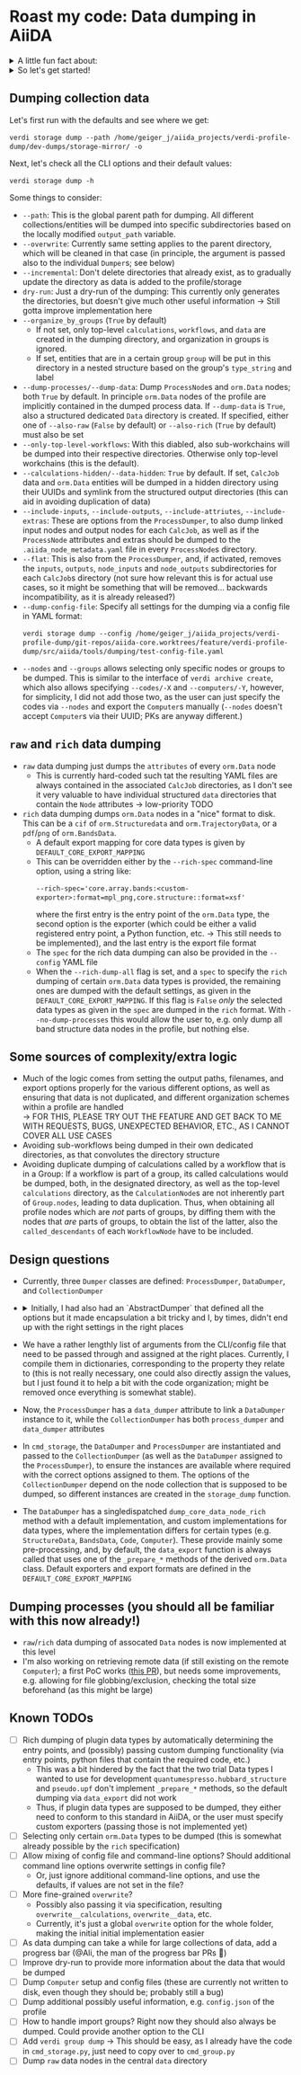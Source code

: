 # Roast my code: Data dumping in AiiDA


<details>
  <summary>A little fun fact about:</summary>

  ![dogfood](./figs/dogfood.png)

  It's got 60g / 100g of protein!!! 💪

  That's why today's GM will be all about dogfooding 🐶

</details>

<details>
  <summary>So let's get started!</summary>

![pr-conversation](./figs/pr-conversation.png)

</details>

## Dumping collection data

Let's first run with the defaults and see where we get:

```shell
verdi storage dump --path /home/geiger_j/aiida_projects/verdi-profile-dump/dev-dumps/storage-mirror/ -o
```

Next, let's check all the CLI options and their default values:

```shell
verdi storage dump -h
```

Some things to consider:
- `--path`: This is the global parent path for dumping. All different collections/entities will be dumped into specific
  subdirectories based on the locally modified `output_path` variable.
- `--overwrite`: Currently same setting applies to the parent directory, which will be cleaned in that case (in
  principle, the argument is passed also to the individual `Dumper`s; see below)
- `--incremental`: Don't delete directories that already exist, as to gradually update the directory as data is added to
  the profile/storage
- `dry-run`: Just a dry-run of the dumping: This currently only generates the directories, but doesn't give much other
  useful information -> Still gotta improve implementation here
- `--organize_by_groups` (`True` by default)
    - If not set, only top-level `calculations`, `workflows`, and `data` are created in the dumping directory, and organization in groups is ignored.
    - If set, entities that are in a certain group `group` will be put in this directory in a nested structure based on
      the group's `type_string` and label
- `--dump-processes/--dump-data`: Dump `ProcessNode`s and `orm.Data` nodes; both `True` by default. In principle
  `orm.Data` nodes of the profile are implicitly contained in the dumped process data. If `--dump-data` is  `True`, also
  a structured dedicated `Data` directory is created. If specified, either one of `--also-raw` (`False` by default) or
  `--also-rich` (`True` by default) must also be set
- `--only-top-level-workflows`: With this diabled, also sub-workchains will be dumped into their respective directories.
  Otherwise only top-level workchains (this is the default).
- `--calculations-hidden/--data-hidden`: `True` by default. If set, `CalcJob` data and `orm.Data` entities will be
  dumped in a hidden directory using their UUIDs and symlink from the structured output directories (this can aid in
  avoiding duplication of data)
- `--include-inputs`, `--include-outputs`, `--include-attriutes`, `--include-extras`: These are options from the
  `ProcessDumper`, to also dump linked input nodes and output nodes for each `CalcJob`, as well as if the `ProcessNode`
  attributes and extras should be dumped to the `.aiida_node_metadata.yaml` file in every `ProcessNode`s directory.
- `--flat`: This is also from the `ProcessDumper`, and, if activated, removes the `inputs`, `outputs`, `node_inputs` and
  `node_outputs` subdirectories for each `CalcJob`s directory (not sure how relevant this is for actual use cases, so it
  might be something that will be removed... backwards incompatibility, as it is already released?)
- `--dump-config-file`: Specify all settings for the dumping via a config file in YAML format:
  ```shell
  verdi storage dump --config /home/geiger_j/aiida_projects/verdi-profile-dump/git-repos/aiida-core.worktrees/feature/verdi-profile-dump/src/aiida/tools/dumping/test-config-file.yaml
  ```
- `--nodes` and `--groups` allows selecting only specific nodes or groups to be dumped. This is similar to the interface
  of `verdi archive create`, which also allows specifying `--codes/-X` and `--computers/-Y`, however, for simplicity, I
  did not add those two, as the user can just specify the codes via `--nodes` and export the `Computer`s manually
  (`--nodes` doesn't accept `Computer`s via their UUID; PKs are anyway different.)

## `raw` and `rich` data dumping

- `raw` data dumping just dumps the `attributes` of every `orm.Data` node
  - This is currently hard-coded such tat the resulting YAML files are always contained in the associated `CalcJob`
    directories, as I don't see it very valuable to have individual structured `data` directories that contain the
    `Node` attributes -> low-priority TODO
- `rich` data dumping dumps `orm.Data` nodes in a "nice" format to disk. This can be a `cif` of `orm.Structuredata`
  and `orm.TrajectoryData`, or a `pdf`/`png` of `orm.BandsData`.
    - A default export mapping for core data types is given by `DEFAULT_CORE_EXPORT_MAPPING`
    - This can be overridden either by the `--rich-spec` command-line option, using a string like:
      ```shell
      --rich-spec='core.array.bands:<custom-exporter>:format=mpl_png,core.structure::format=xsf'
      ```
      where the first entry is the entry point of the `orm.Data` type, the second option is the exporter (which could be
      either a valid registered entry point, a Python function, etc. -> This still needs to be implemented), and the last
      entry is the export file format
  - The `spec` for the rich data dumping can also be provided in the `--config` YAML file
  - When the `--rich-dump-all` flag is set, and a `spec` to specify the `rich` dumping of certain `orm.Data` data
    types is provided, the remaining ones are dumped with the default settings, as given in the
    `DEFAULT_CORE_EXPORT_MAPPING`. If this flag is `False` _only_ the selected data types as given in the `spec` are
    dumped in the `rich` format. With `--no-dump-processes` this would allow the user to, e.g. only dump all band
    structure data nodes in the profile, but nothing else.

## Some sources of complexity/extra logic

- Much of the logic comes from setting the output paths, filenames, and export options properly for the various different options, as well as ensuring
  that data is not duplicated, and different organization schemes within a profile are handled<br>
  &rarr; FOR THIS, PLEASE TRY OUT THE FEATURE AND GET BACK TO ME WITH REQUESTS, BUGS, UNEXPECTED BEHAVIOR, ETC., AS I CANNOT COVER ALL USE CASES
- Avoiding sub-workflows being dumped in their own dedicated directories, as that convolutes the directory structure
- Avoiding duplicate dumping of calculations called by a workflow that is in a Group: If a workflow is part of a group,
  its called calculations would be dumped, both, in the designated directory, as well as the top-level `calculations`
  directory, as the `CalculationNode`s are not inherently part of `Group.nodes`, leading to data duplication. Thus, when
  obtaining all profile nodes which are _not_ parts of groups, by diffing them with the nodes that _are_ parts of
  groups, to obtain the list of the latter, also the `called_descendants` of each `WorkflowNode` have to be included.

## Design questions

- Currently, three `Dumper` classes are defined: `ProcessDumper`, `DataDumper`, and `CollectionDumper`
- <details>
    <summary>Initially, I had also had an `AbstractDumper` that defined all the options but it made encapsulation a bit tricky and
    I, by times, didn't end up with the right settings in the right places</summary>

  ![excuse-me-sir-inheritance](./figs/excuse-me-sir-inheritance.png)

  </details>
- We have a rather lengthly list of arguments from the CLI/config file that need to be passed through and assigned at the right
  places. Currently, I compile them in dictionaries, corresponding to the property they relate to (this is not really
  necessary, one could also directly assign the values, but I just found it to help a bit with the code organization;
  might be removed once everything is somewhat stable).
- Now, the `ProcessDumper` has a `data_dumper` attribute to link a `DataDumper` instance to it, while the `CollectionDumper`
  has both `process_dumper` and `data_dumper` attributes
- In `cmd_storage`, the `DataDumper` and `ProcessDumper` are instantiated and passed to the `CollectionDumper` (as well
  as the `DataDumper` assigned to the `ProcessDumper`), to ensure the instances are available where required with the
  correct options assigned to them. The options of the `CollectionDumper` depend on the node
  collection that is supposed to be dumped, so different instances are created in the `storage_dump` function.
- The `DataDumper` has a singledispatched `dump_core_data_node_rich` method with a default implementation, and custom
  implementations for data types, where the implementation differs for certain types (e.g. `StructureData`, `BandsData`, `Code`,
  `Computer`). These provide mainly some pre-processing, and, by default, the `data_export` function is always called that uses one of the `_prepare_*` methods of the
  derived `orm.Data` class. Default exporters and export formats are defined in the `DEFAULT_CORE_EXPORT_MAPPING`

## Dumping processes (you should all be familiar with this now already!)

- `raw`/`rich` data dumping of assocated `Data` nodes is now implemented at this level
- I'm also working on retrieving remote data (if still existing on the remote `Computer`); a first PoC works ([this PR](https://github.com/aiidateam/aiida-core/pull/6578)), but needs some improvements, e.g. allowing for file globbing/exclusion, checking the total size beforehand (as this might be
  large)

## Known TODOs

- [ ] Rich dumping of plugin data types by automatically determining the entry points, and (possibly) passing custom
  dumping functionality (via entry points, python files that contain the required code, etc.)
  - This was a bit hindered by the
  fact that the two trial Data types I wanted to use for development `quantumespresso.hubbard_structure` and
  `pseudo.upf` don't implement `_prepare_*` methods, so the default dumping via `data_export` did not work
  - Thus, if plugin data types are supposed to be dumped, they either need to conform to this standard in AiiDA, or the
    user must specify custom exporters (passing those is not implemented yet)
- [ ] Selecting only certain `orm.Data` types to be dumped (this is somewhat already possible by the `rich` specification)
- [ ] Allow mixing of config file and command-line options? Should additional command line options overwrite settings in config file?
    - Or, just ignore additional command-line options, and use the defaults, if values are not set in the file?
- [ ] More fine-grained `overwrite`?
  - Possibly also passing it via specification, resulting `overwrite__calculations`,
  `overwrite__data`, etc.
  - Currently, it's just a global `overwrite` option for the whole folder, making the initial initial implementation
    easier
- [ ] As data dumping can take a while for large collections of data, add a progress bar (@Ali, the man of the progress bar
  PRs 🚀)
- [ ] Improve dry-run to provide more information about the data that would be dumped
- [ ] Dump `Computer` setup and config files (these are currently not written to disk, even though they should be;
  probably still a bug)
- [ ] Dump additional possibly useful information, e.g. `config.json` of the profile
- [ ] How to handle import groups? Right now they should also always be dumped. Could provide another option to the CLI
- [ ] Add `verdi group dump` -> This should be easy, as I already have the code in `cmd_storage.py`, just need to copy over
  to `cmd_group.py`
- [ ] Dump `raw` data nodes in the central `data` directory
